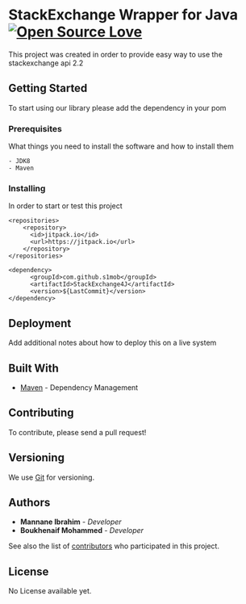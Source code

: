 # StackExchange Wrapper for Java [![Open Source Love](https://badges.frapsoft.com/os/v1/open-source.svg?v=103)](https://github.com/ellerbrock/open-source-badges/)
This project was created in order to provide easy way to use the stackexchange api 2.2

## Getting Started

To start using our library please add the dependency in your pom

### Prerequisites

What things you need to install the software and how to install them

```
- JDK8
- Maven
```

### Installing

In order to start or test this project  

```
<repositories>
    <repository>
      <id>jitpack.io</id>
      <url>https://jitpack.io</url>
    </repository>
</repositories>

<dependency>
      <groupId>com.github.s1mob</groupId>
      <artifactId>StackExchange4J</artifactId>
      <version>${LastCommit}</version>
</dependency>
```


## Deployment

Add additional notes about how to deploy this on a live system

## Built With

* [Maven](https://maven.apache.org/) - Dependency Management

## Contributing

To contribute, please send a pull request!

## Versioning

We use [Git](https://git-scm.com//) for versioning.

## Authors
* **Mannane Ibrahim** - *Developer* 
* **Boukhenaif Mohammed** - *Developer*


See also the list of [contributors](https://github.com/S1moB/StackExchange4J/graphs/contributors) who participated in this project.

## License

No License available yet.
